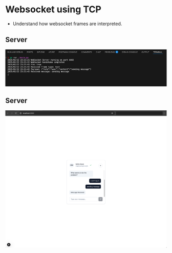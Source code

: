 # Websocket using TCP

- Understand how websocket frames are interpreted.

## Server
![alt text](./assets/server.png)

## Server
![alt text](./assets/client.png)